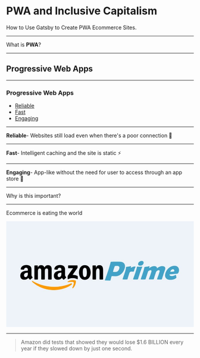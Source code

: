 # PWA and Inclusive Capitalism

How to Use Gatsby to Create PWA Ecommerce Sites.

---

What is <b>PWA</b>?

---
## Progressive Web Apps

---

### Progressive Web Apps
<ul style="text-align: justify">
    <li><a href="https://developers.google.cowebprogressive-web-apps#reliable">Reliable</a></li>
    <li><a href="https://developers.google.com/web/progressive-web-apps#fast">Fast</a></li>
    <li><a href="https://developers.google.com/web/progressive-web-apps#engaging">Engaging</a></li>
</ul>

---

<b>Reliable</b>- Websites still load even when there's a poor connection 🔌

---

<b>Fast</b>- Intelligent caching and the site is static ⚡️

---

<b>Engaging</b>-  App-like without the need for user to access through an app store 📱

---

Why is this important?

---

Ecommerce is eating the world

![](./amazon.jpg)


---

> Amazon did tests that showed they would lose $1.6 BILLION every year if they slowed down by just one second.


